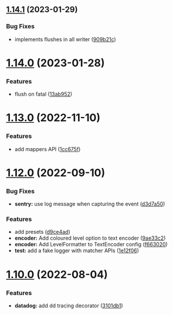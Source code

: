 ## [1.14.1](https://github.com/damianopetrungaro/golog/compare/v1.14.0...v1.14.1) (2023-01-29)


### Bug Fixes

* implements flushes in all writer ([909b21c](https://github.com/damianopetrungaro/golog/commit/909b21ce2bb02eaa15c833f0f5f7a307a9b76a44))



# [1.14.0](https://github.com/damianopetrungaro/golog/compare/v1.13.0...v1.14.0) (2023-01-28)


### Features

* flush on fatal ([13ab952](https://github.com/damianopetrungaro/golog/commit/13ab952f166a5a951501912ef73a1bf85cfd166c))



# [1.13.0](https://github.com/damianopetrungaro/golog/compare/v1.12.0...v1.13.0) (2022-11-10)


### Features

* add mappers API ([1cc675f](https://github.com/damianopetrungaro/golog/commit/1cc675ff1653a33011f600bcdd8422948a7250ed))



# [1.12.0](https://github.com/damianopetrungaro/golog/compare/v1.10.0...v1.12.0) (2022-09-10)


### Bug Fixes

* **sentry:** use log message when capturing the event ([d3d7a50](https://github.com/damianopetrungaro/golog/commit/d3d7a505fdf1201f8591685f21118408a55d9ab2))


### Features

* add presets ([d9ce4ad](https://github.com/damianopetrungaro/golog/commit/d9ce4adfbc0a151d7b6b2ce115e1a7467261dd66))
* **encoder:** Add coloured level option to text encoder ([9ae33c2](https://github.com/damianopetrungaro/golog/commit/9ae33c2c8ebc38d9a269adb86c267c7ded63af3f))
* **encoder:** Add LevelFormatter to TextEncoder config ([f663020](https://github.com/damianopetrungaro/golog/commit/f6630206224bcd205d281185bb217be67f1eba3b))
* **test:** add a fake logger with matcher APIs ([1e12f06](https://github.com/damianopetrungaro/golog/commit/1e12f06966f5d0790a1c3960b5630ef9acfc5a60))



# [1.10.0](https://github.com/damianopetrungaro/golog/compare/v1.9.3...v1.10.0) (2022-08-04)


### Features

* **datadog:** add dd tracing decorator ([3101db1](https://github.com/damianopetrungaro/golog/commit/3101db1689596c59b5649141b5d7e44b353fe998))



